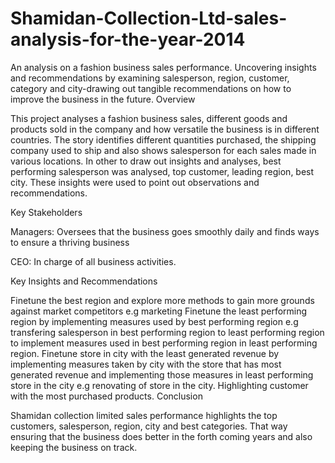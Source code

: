 # Shamidan-Collection-Ltd-sales-analysis-for-the-year-2014
An analysis on a fashion business sales performance. Uncovering insights and recommendations by examining salesperson, region, customer, category and city-drawing out tangible recommendations on how to improve the business in the future.
Overview

This project analyses a fashion business sales, different goods and products sold in the company and how versatile the business is in different countries. The story identifies different quantities purchased, the shipping company used to ship and also shows salesperson for each sales made in various locations. In other to draw out insights and analyses, best performing salesperson was analysed, top customer, leading region, best city. These insights were used to point out observations and recommendations.

Key Stakeholders

Managers: Oversees that the business goes smoothly daily and finds ways to ensure a thriving business

CEO: In charge of all business activities.

Key Insights and Recommendations

Finetune the best region and explore more methods to gain more grounds against market competitors e.g marketing
Finetune the least performing region by implementing measures used by best performing region e.g transfering salesperson in best performing region to least performing region to implement measures used in best performing region in least performing region.
Finetune store in city with the least generated revenue by implementing measures taken by city with the store that has most generated revenue and implementing those measures in least performing store in the city e.g renovating of store in the city.
Highlighting customer with the most purchased products.
Conclusion

Shamidan collection limited sales performance highlights the top customers, salesperson, region, city and best categories. That way ensuring that the business does better in the forth coming years and also keeping the business on track.

